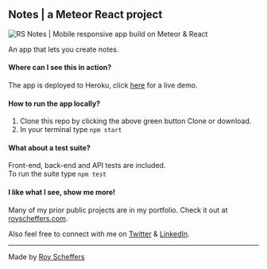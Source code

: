 ## Notes | a Meteor React project

![RS Notes | Mobile responsive app build on Meteor & React](https://github.com/rscheffers82/Meteor-notes/blob/master/public/responsive-overview-notes.jpg?raw=1)

An app that lets you create notes.

#### Where can I see this in action?
The app is deployed to Heroku, click [here](https://rs-notes.herokuapp.com) for a live demo.

#### How to run the app locally?
1. Clone this repo by clicking the above green button Clone or download.
2. In your terminal type `npm start`

#### What about a test suite?
Front-end, back-end and API tests are included.<br/>
To run the suite type `npm test`

#### I like what I see, show me more!
Many of my prior public projects are in my portfolio. Check it out at [royscheffers.com](http://royscheffers.com/#portfolio).

Also feel free to connect with me on [Twitter](http://twitter.com/roycode11) & [LinkedIn](https://www.linkedin.com/in/royscheffers).


---
Made by [Roy Scheffers](http://royscheffers.com)
